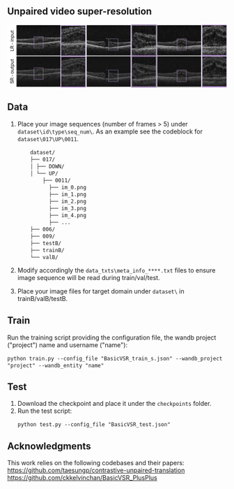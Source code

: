 ## Unpaired video super-resolution

<p align="center">
<img src="imgs/visual_sr.png" alt="Logo" width="800"/>
</p>

## Data 
1. Place your image sequences (number of frames > 5) under ```dataset\id\type\seq_num\```. As an example see the codeblock for
```dataset\017\UP\0011```.


   ```
       dataset/
       ├── 017/
       │ ├── DOWN/
       │ └── UP/
           ├── 0011/
             ├── im_0.png
             ├── im_1.png
             ├── im_2.png
             ├── im_3.png
             ├── im_4.png
             ├── ...
       ├── 006/
       ├── 009/
       ├── testB/
       ├── trainB/
       └── valB/
   ```

2. Modify accordingly the ```data_txts\meta_info_****.txt``` files to ensure image sequence will be read during train/val/test.
3. Place your image files for target domain under ```dataset\``` in trainB/valB/testB. 
   


## Train
Run the training script providing the configuration file, the wandb project ("project") name and username ("name"):

```
python train.py --config_file "BasicVSR_train_s.json" --wandb_project "project" --wandb_entity "name"
```

## Test
1. Download the checkpoint and place it under the ```checkpoints``` folder.
2. Run the test script: 
   ```
   python test.py --config_file "BasicVSR_test.json"
   ```


## Acknowledgments

This work relies on the following codebases and their papers:\
 https://github.com/taesungp/contrastive-unpaired-translation \
 https://github.com/ckkelvinchan/BasicVSR_PlusPlus

